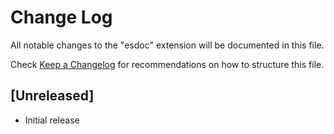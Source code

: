 # Change Log
All notable changes to the "esdoc" extension will be documented in this file.

Check [Keep a Changelog](http://keepachangelog.com/) for recommendations on how to structure this file.

## [Unreleased]
- Initial release